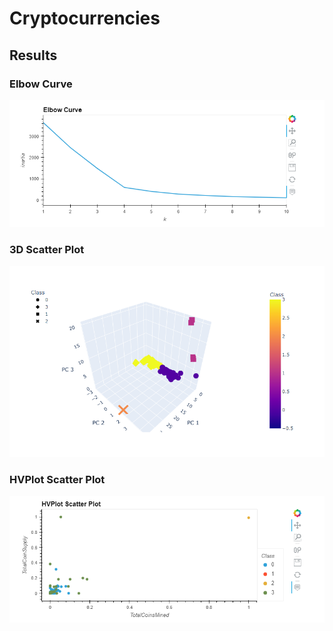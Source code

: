 # Cryptocurrencies

## Results

### Elbow Curve
![elbow_curve](Resources/Elbow_Curve.png)

### 3D Scatter Plot
![3D_scatter](Resources/3D_Scatter.png)

### HVPlot Scatter Plot
![hvplot_scatter](Resources/HVPlot_Scatter.png)